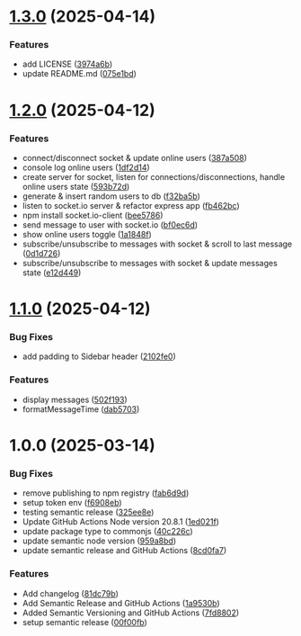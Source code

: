 # [1.3.0](https://github.com/flowz0/chat-app/compare/v1.2.0...v1.3.0) (2025-04-14)


### Features

* add LICENSE ([3974a6b](https://github.com/flowz0/chat-app/commit/3974a6b0db554fa00bb0ca03aa6b1e92a3332da0))
* update README.md ([075e1bd](https://github.com/flowz0/chat-app/commit/075e1bd7b223c522d32b095760762435dcdf20d9))

# [1.2.0](https://github.com/flowz0/chat-app/compare/v1.1.0...v1.2.0) (2025-04-12)


### Features

* connect/disconnect socket & update online users ([387a508](https://github.com/flowz0/chat-app/commit/387a508cbfeb16ffa96bc2bf5e3e6602df0fc7f0))
* console log online users ([1df2d14](https://github.com/flowz0/chat-app/commit/1df2d1484124304fa3991f28f0be88a5e5ce056c))
* create server for socket, listen for connections/disconnections, handle online users state ([593b72d](https://github.com/flowz0/chat-app/commit/593b72d0153146b1d8bc9b7c9bbf46ed1ca8e78a))
* generate & insert random users to db ([f32ba5b](https://github.com/flowz0/chat-app/commit/f32ba5b6bf886332f1038f1d2508d308d578ca58))
* listen to socket.io server & refactor express app ([fb462bc](https://github.com/flowz0/chat-app/commit/fb462bc1f05f72919a0ed5d68f67fa7076aea699))
* npm install socket.io-client ([bee5786](https://github.com/flowz0/chat-app/commit/bee5786b42115dba06d5f14693d2b4d6402972ac))
* send message to user with socket.io ([bf0ec6d](https://github.com/flowz0/chat-app/commit/bf0ec6d354218548550ab9989b0f0bf25279f636))
* show online users toggle ([1a1848f](https://github.com/flowz0/chat-app/commit/1a1848f9a9214dc61519f7ff8ff926ee4d3e2905))
* subscribe/unsubscribe to messages with socket & scroll to last message ([0d1d726](https://github.com/flowz0/chat-app/commit/0d1d7269bee67b2308748f407b96bc1337323ba0))
* subscribe/unsubscribe to messages with socket & update messages state ([e12d449](https://github.com/flowz0/chat-app/commit/e12d449c3b29407d101e737d5c00d713bddb814a))

# [1.1.0](https://github.com/flowz0/chat-app/compare/v1.0.0...v1.1.0) (2025-04-12)


### Bug Fixes

* add padding to Sidebar header ([2102fe0](https://github.com/flowz0/chat-app/commit/2102fe027291d3b15c13ee0e4cae7c0652a8b4b3))


### Features

* display messages ([502f193](https://github.com/flowz0/chat-app/commit/502f193698daed422f53f1a5938d9d21ab45aefc))
* formatMessageTime ([dab5703](https://github.com/flowz0/chat-app/commit/dab5703ace38eea049a92df73321a5657f60e618))

# 1.0.0 (2025-03-14)


### Bug Fixes

* remove publishing to npm registry ([fab6d9d](https://github.com/flowz0/chat-app/commit/fab6d9d6f44db4d2b632ca262b4ea73a34c1fd9e))
* setup token env ([f6908eb](https://github.com/flowz0/chat-app/commit/f6908eba4c24ef643d5326cfc4cf86381c13a04b))
* testing semantic release ([325ee8e](https://github.com/flowz0/chat-app/commit/325ee8e175b0ac5ba1ca16a5239ea38039775772))
* Update GitHub Actions Node version 20.8.1 ([1ed021f](https://github.com/flowz0/chat-app/commit/1ed021f9a50c51ff068328b259fffa5416f2cff5))
* update package type to commonjs ([40c226c](https://github.com/flowz0/chat-app/commit/40c226cfb99e24012cdacca1d626354c6062fa55))
* update semantic node version ([959a8bd](https://github.com/flowz0/chat-app/commit/959a8bddc5ce8bccf72ce4f5261d954d4c70a59e))
* update semantic release and GitHub Actions ([8cd0fa7](https://github.com/flowz0/chat-app/commit/8cd0fa7e2dd8936db04673967f0e24d924e20c52))


### Features

* Add changelog ([81dc79b](https://github.com/flowz0/chat-app/commit/81dc79ba611537a76ccd1847ee400a858cd3c93b))
* Add Semantic Release and GitHub Actions ([1a9530b](https://github.com/flowz0/chat-app/commit/1a9530b0216fd9929bde848e628b9207f0c8d99c))
* Added Semantic Versioning and GitHub Actions ([7fd8802](https://github.com/flowz0/chat-app/commit/7fd8802b3c615b0b9663efb98f5a586914d22277))
* setup semantic release ([00f00fb](https://github.com/flowz0/chat-app/commit/00f00fb47e5838e099809d2bb8d8782b8a3f994e))

